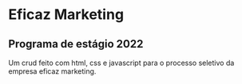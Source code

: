 # Eficaz Marketing
## Programa de estágio 2022
Um crud feito com html, css e javascript para o processo seletivo da empresa eficaz marketing.